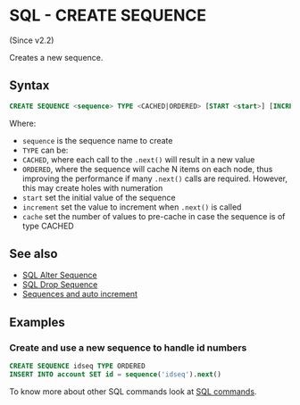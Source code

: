 # SQL - CREATE SEQUENCE 

(Since v2.2)

Creates a new sequence.

## Syntax

```sql
CREATE SEQUENCE <sequence> TYPE <CACHED|ORDERED> [START <start>] [INCREMENT <increment>] [CACHE <cache>]
```

Where:
- `sequence` is the sequence name to create
- `TYPE` can be:
 - `CACHED`, where each call to the `.next()` will result in a new value
 - `ORDERED`, where the sequence will cache N items on each node, thus improving the performance if many `.next()` calls are required. However, this may create holes with numeration
- `start` set the initial value of the sequence
- `increment` set the value to increment when `.next()` is called
- `cache` set the number of values to pre-cache in case the sequence is of type CACHED

## See also
- [SQL Alter Sequence](SQL-Alter-Sequence.md)
- [SQL Drop Sequence](SQL-Drop-Sequence.md)
- [Sequences and auto increment](Sequences-and-auto-increment.md)

## Examples

### Create and use a new sequence to handle id numbers

```sql
CREATE SEQUENCE idseq TYPE ORDERED
INSERT INTO account SET id = sequence('idseq').next()
```

To know more about other SQL commands look at [SQL commands](SQL).

